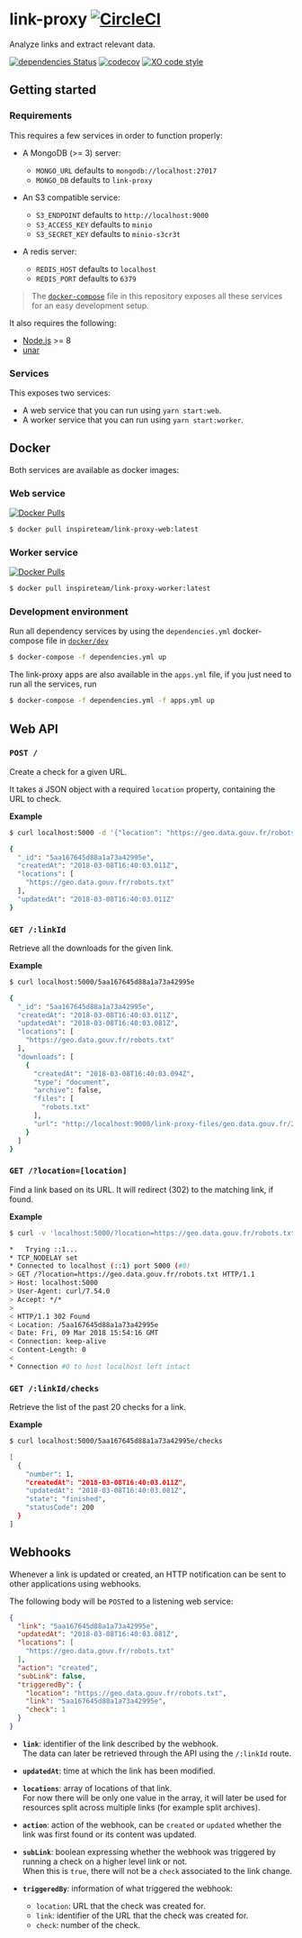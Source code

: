 # link-proxy [![CircleCI](https://circleci.com/gh/inspireteam/link-proxy.svg?style=svg)](https://circleci.com/gh/inspireteam/link-proxy)

Analyze links and extract relevant data.

[![dependencies Status](https://david-dm.org/inspireteam/link-proxy/status.svg)](https://david-dm.org/inspireteam/link-proxy)
[![codecov](https://codecov.io/gh/inspireteam/link-proxy/branch/master/graph/badge.svg)](https://codecov.io/gh/inspireteam/link-proxy)
[![XO code style](https://img.shields.io/badge/code_style-XO-5ed9c7.svg)](https://github.com/sindresorhus/xo)

## Getting started

### Requirements

This requires a few services in order to function properly:

- A MongoDB (>= 3) server:
  - `MONGO_URL` defaults to `mongodb://localhost:27017`
  - `MONGO_DB` defaults to `link-proxy`

- An S3 compatible service:
  - `S3_ENDPOINT` defaults to `http://localhost:9000`
  - `S3_ACCESS_KEY` defaults to `minio`
  - `S3_SECRET_KEY` defaults to `minio-s3cr3t`

- A redis server:
  - `REDIS_HOST` defaults to `localhost`
  - `REDIS_PORT` defaults to `6379`

> The [`docker-compose`](https://github.com/inspireteam/link-proxy/blob/master/docker/dev/dependencies.yml) file in this repository exposes all these services for an easy development setup.

It also requires the following:

- [Node.js](https://nodejs.org) >= 8
- [unar](https://theunarchiver.com/command-line)


### Services

This exposes two services:

- A web service that you can run using `yarn start:web`.
- A worker service that you can run using `yarn start:worker`.

## Docker

Both services are available as docker images:

### Web service

[![Docker Pulls](https://img.shields.io/docker/pulls/inspireteam/link-proxy-web.svg)](https://hub.docker.com/r/inspireteam/link-proxy-web)

```bash
$ docker pull inspireteam/link-proxy-web:latest
```

### Worker service

[![Docker Pulls](https://img.shields.io/docker/pulls/inspireteam/link-proxy-worker.svg)](https://hub.docker.com/r/inspireteam/link-proxy-worker)

```bash
$ docker pull inspireteam/link-proxy-worker:latest
```

### Development environment

Run all dependency services by using the `dependencies.yml` docker-compose file in [`docker/dev`](https://github.com/inspireteam/link-proxy/blob/master/docker/dev)

```bash
$ docker-compose -f dependencies.yml up
```

The link-proxy apps are also available in the `apps.yml` file, if you just need to run all the services, run

```bash
$ docker-compose -f dependencies.yml -f apps.yml up
```


## Web API

### `POST /`

Create a check for a given URL.

It takes a JSON object with a required `location` property, containing the URL to check.

**Example**

```bash
$ curl localhost:5000 -d '{"location": "https://geo.data.gouv.fr/robots.txt"}'

{
  "_id": "5aa167645d88a1a73a42995e",
  "createdAt": "2018-03-08T16:40:03.011Z",
  "locations": [
    "https://geo.data.gouv.fr/robots.txt"
  ],
  "updatedAt": "2018-03-08T16:40:03.011Z"
}
```

### `GET /:linkId`

Retrieve all the downloads for the given link.

**Example**

```bash
$ curl localhost:5000/5aa167645d88a1a73a42995e

{
  "_id": "5aa167645d88a1a73a42995e",
  "createdAt": "2018-03-08T16:40:03.011Z",
  "updatedAt": "2018-03-08T16:40:03.081Z",
  "locations": [
    "https://geo.data.gouv.fr/robots.txt"
  ],
  "downloads": [
    {
      "createdAt": "2018-03-08T16:40:03.094Z",
      "type": "document",
      "archive": false,
      "files": [
        "robots.txt"
      ],
      "url": "http://localhost:9000/link-proxy-files/geo.data.gouv.fr/2018-03-08/5aa16763670cb515e9bf2d12-robots.txt"
    }
  ]
}
```

### `GET /?location=[location]`

Find a link based on its URL. It will redirect (302) to the matching link, if found.

**Example**

```bash
$ curl -v 'localhost:5000/?location=https://geo.data.gouv.fr/robots.txt'

*   Trying ::1...
* TCP_NODELAY set
* Connected to localhost (::1) port 5000 (#0)
> GET /?location=https://geo.data.gouv.fr/robots.txt HTTP/1.1
> Host: localhost:5000
> User-Agent: curl/7.54.0
> Accept: */*
>
< HTTP/1.1 302 Found
< Location: /5aa167645d88a1a73a42995e
< Date: Fri, 09 Mar 2018 15:54:16 GMT
< Connection: keep-alive
< Content-Length: 0
<
* Connection #0 to host localhost left intact
```

### `GET /:linkId/checks`

Retrieve the list of the past 20 checks for a link.

**Example**

```bash
$ curl localhost:5000/5aa167645d88a1a73a42995e/checks

[
  {
    "number": 1,
    "createdAt": "2018-03-08T16:40:03.011Z",
    "updatedAt": "2018-03-08T16:40:03.081Z",
    "state": "finished",
    "statusCode": 200
  }
]
```

## Webhooks

Whenever a link is updated or created, an HTTP notification can be sent to other applications using webhooks.

The following body will be `POST`ed to a listening web service:

```json
{
  "link": "5aa167645d88a1a73a42995e",
  "updatedAt": "2018-03-08T16:40:03.081Z",
  "locations": [
    "https://geo.data.gouv.fr/robots.txt"
  ],
  "action": "created",
  "subLink": false,
  "triggeredBy": {
    "location": "https://geo.data.gouv.fr/robots.txt",
    "link": "5aa167645d88a1a73a42995e",
    "check": 1
  }
}
```

- **`link`**: identifier of the link described by the webhook.<br>
  The data can later be retrieved through the API using the `/:linkId` route.

- **`updatedAt`**: time at which the link has been modified.

- **`locations`**: array of locations of that link.<br>
  For now there will be only one value in the array, it will later be used for resources split across multiple links (for example split archives).

- **`action`**: action of the webhook, can be `created` or `updated` whether the link was first found or its content was updated.

- **`subLink`**: boolean expressing whether the webhook was triggered by running a check on a higher level link or not.<br>
  When this is `true`, there will not be a `check` associated to the link change.

- **`triggeredBy`**: information of what triggered the webhook:
  - `location`: URL that the check was created for.
  - `link`: identifier of the URL that the check was created for.
  - `check`: number of the check.
